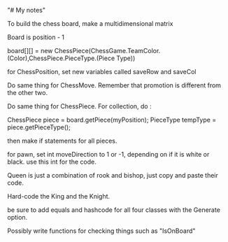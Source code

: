 "# My notes" 

To build the chess board, make a multidimensional matrix

Board is position - 1

board[][] = new ChessPiece(ChessGame.TeamColor.(Color),ChessPiece.PieceType.(Piece Type))

for ChessPosition, set new variables called saveRow and saveCol

Do same thing for ChessMove. Remember that promotion is different from the other two.

Do same thing for ChessPiece. For collection, do : 

ChessPiece piece = board.getPiece(myPosition);
PieceType tempType = piece.getPieceType();

then make if statements for all pieces.

for pawn, set int moveDirection to 1 or -1, depending on if it is white or black. use this int for the code.

Queen is just a combination of rook and bishop, just copy and paste their code.

Hard-code the King and the Knight.



be sure to add equals and hashcode for all four classes with the Generate option.

Possibly write functions for checking things such as "IsOnBoard"
